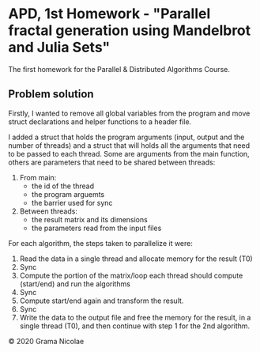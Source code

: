 # APD, 1st Homework - "Parallel fractal generation using Mandelbrot and Julia Sets"

The first homework for the Parallel & Distributed Algorithms Course. 

## Problem solution

Firstly, I wanted to remove all global variables from the program and move struct declarations and helper functions to a header file.

I added a struct that holds the program arguments (input, output and the number of threads) and a struct that will holds all the arguments that need to be passed to each thread. Some are arguments from the main function, others are parameters that need to be shared between threads:

1. From main:
    - the id of the thread
    - the program arguemts
    - the barrier used for sync
2. Between threads:
    - the result matrix and its dimensions
    - the parameters read from the input files

For each algorithm, the steps taken to parallelize it were:

1. Read the data in a single thread and allocate memory for the result (T0)
2. Sync
3. Compute the portion of the matrix/loop each thread should compute (start/end) and run the algorithms
4. Sync
5. Compute start/end again and transform the result.
6. Sync
7. Write the data to the output file and free the memory for the result, in a single thread (T0), and then continue with step 1 for the 2nd algorithm.

© 2020 Grama Nicolae
